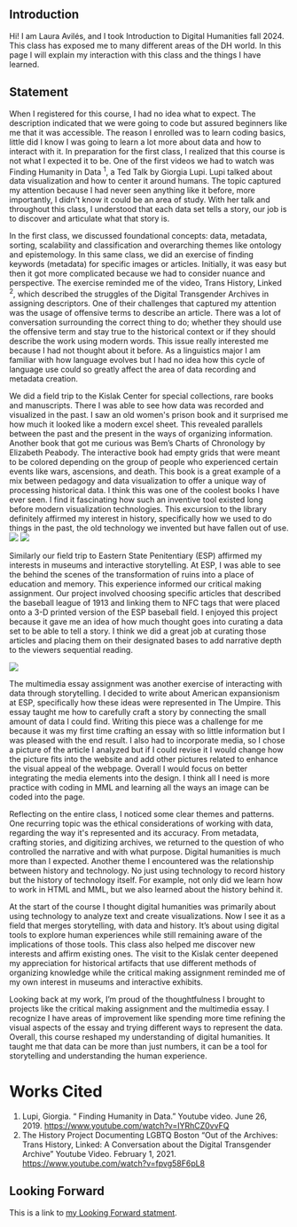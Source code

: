
## Introduction
Hi! I am Laura Avilés, and I took Introduction to Digital Humanities fall 2024. This class has exposed me to many different areas of the DH world. In this page I will explain my interaction with this class and the things I have learned. 

## Statement 
When I registered for this course, I had no idea what to expect. The description indicated that we were going to code but assured beginners like me that it was accessible. The reason I enrolled was to learn coding basics, little did I know I was going to learn a lot more about data and how to interact with it.  In preparation for the first class, I realized that this course is not what I expected it to be. One of the first videos we had to watch was Finding Humanity in Data <sup>1</sup>, a Ted Talk by Giorgia Lupi. Lupi talked about data visualization and how to center it around humans. The topic captured my attention because I had never seen anything like it before, more importantly, I didn't know it could be an area of study. With her talk and throughout this class, I understood that each data set tells a story, our job is to discover and articulate what that story is. 

In the first class, we discussed foundational concepts: data, metadata, sorting, scalability and classification and overarching themes like ontology and epistemology. In this same class, we did an exercise of finding keywords (metadata) for specific images or articles. Initially, it was easy but then it got more complicated because we had to consider nuance and perspective. The exercise reminded me of the video, Trans History, Linked <sup>2</sup>, which described the struggles of the Digital Transgender Archives in assigning descriptors. One of their challenges that captured my attention was the usage of offensive terms to describe an article. There was a lot of conversation surrounding the correct thing to do; whether they should use the offensive term and stay true to the historical context or if they should describe the work using modern words. This issue really interested me because I had not thought about it before. As a linguistics major I am familiar with how language evolves  but I had no idea how this cycle of language use could so greatly affect the area of data recording and metadata creation.

We did a field trip to the Kislak Center for special collections, rare books and manuscripts. There I was able to see how data was recorded and visualized in the past. I saw an old women's prison book and it surprised me how much it looked like a modern excel sheet. This revealed parallels between the past and the present in the ways of organizing information. Another book that got me curious was Bem’s Charts of Chronology by Elizabeth Peabody.  The interactive book had empty grids that were meant to be colored depending on the group of people who experienced certain events like wars, ascensions, and death.  This book is a great example of a mix between pedagogy and data visualization to offer a unique way of processing historical data. I think this was one of the coolest books I have ever seen. I find it fascinating how such an inventive tool existed long before modern visualization technologies. This excursion to the library definitely affirmed my interest in history, specifically how we used to do things in the past, the old technology we invented but have fallen out of use. 
<img src="/assets/img/kislakprisonbook.jpg/">
<img src="/assets/img/chronologybook.jpg/">


Similarly our field trip to Eastern State Penitentiary (ESP)  affirmed my interests in museums and interactive storytelling. At ESP, I was able to see the behind the scenes of the transformation of ruins into a place of education and memory. This experience informed our critical making assignment. Our project involved choosing specific articles that described the baseball league of 1913 and linking them to NFC tags that were placed onto a 3-D printed version of the ESP baseball field. 	I enjoyed this project because it gave me an idea of how much thought goes into curating a data set to be able to tell a story. I think we did a great job at curating those articles and placing them on their designated bases to add narrative depth to the viewers sequential reading.

<img src="/assets/img/espmodel.jpg/">

The multimedia essay assignment was another exercise of interacting with data through storytelling. I decided to write about American expansionism at ESP, specifically how these ideas were represented in The Umpire.  This essay taught me how to carefully craft a story by connecting the small amount of data I could find. Writing this piece was a challenge for me because it was my first time crafting an essay with so little information but I was pleased with the end result.  I also had to incorporate media, so I chose a picture of the article I analyzed but if I could revise it I would change how the picture fits into the website and  add other pictures related to enhance the visual appeal of the webpage. Overall I would focus on better integrating the media elements into the design. I think all I need is more practice with coding in MML and learning all the ways an image can be coded into the page. 

Reflecting on the entire class, I noticed some clear themes and patterns. One recurring topic was the ethical considerations of working with data, regarding the way it's represented and its accuracy.   From metadata, crafting stories, and digitizing archives, we returned to the question of who controlled the narrative and with what purpose. Digital humanities is much more than I expected. Another theme I encountered  was the relationship between history and technology. No just using technology to record history but the history of technology itself. For example, not only did we learn how to work in HTML and MML, but we also learned about the history behind it.

At the start of the course I thought digital humanities was primarily about using technology to analyze text and create visualizations. Now I see it as a field that merges storytelling, with data and history. It’s about using digital tools to explore human experiences while still remaining aware of the implications of those tools. This class also helped me discover new interests and affirm existing ones. The visit to the Kislak center deepened my appreciation for historical artifacts that use different methods of organizing knowledge while the critical making assignment reminded me of my own interest in museums and interactive exhibits. 

Looking back at my work, I’m proud of the thoughtfulness I brought to projects like the critical making assignment and the multimedia essay. I recognize I have areas of improvement like spending more time refining the visual aspects of the essay and trying different ways to represent the data. Overall, this course reshaped my understanding of digital humanities. It taught me that data can be more than just numbers, it can be a tool for storytelling and understanding the human experience. 

# Works Cited
1. Lupi, Giorgia. “ Finding Humanity in Data.” Youtube video. June 26, 2019. https://www.youtube.com/watch?v=IYRhCZ0vvFQ
2. The History Project Documenting LGBTQ Boston “Out of the Archives: Trans History, Linked: A Conversation about the Digital Transgender Archive” Youtube Video. February 1, 2021. https://www.youtube.com/watch?v=fpvg58F6pL8


## Looking Forward

This is a link to [my Looking Forward statment](lookingforward.html).
